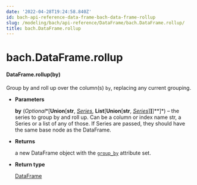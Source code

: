 ```yaml
---
date: '2022-04-28T19:24:58.840Z'
id: bach-api-reference-data-frame-bach-data-frame-rollup
slug: /modeling/bach/api-reference/DataFrame/bach.DataFrame.rollup/
title: bach.DataFrame.rollup
---
```


# bach.DataFrame.rollup


#### DataFrame.rollup(by)
Group by and roll up over the column(s) `by`, replacing any current grouping.


* **Parameters**

    **by** (*Optional**[**Union**[**str**, *[*Series*](/docs/modeling/bach/api-reference/Series/bach.Series/#bach.Series)*, **List**[**Union**[**str**, *[*Series*](/docs/modeling/bach/api-reference/Series/bach.Series/#bach.Series)*]**]**]**]*) – the series to group by and roll up. Can be a column or index name str, a Series or a list
    of any of those. If Series are passed, they should have the same base node as the DataFrame.



* **Returns**

    a new DataFrame object with the [`group_by`](/docs/modeling/bach/api-reference/DataFrame/bach.DataFrame.group-by/#bach.DataFrame.group-by) attribute set.



* **Return type**

    [DataFrame](/docs/modeling/bach/api-reference/DataFrame/bach.DataFrame/#bach.DataFrame)


<!-- !! processed by numpydoc !! -->
